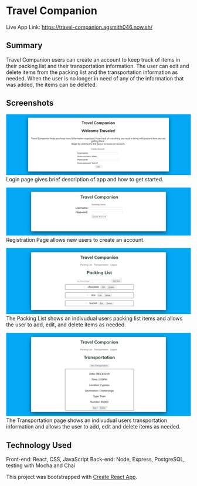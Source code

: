 # Travel Companion
Live App Link: https://travel-companion.agsmith046.now.sh/

## Summary
Travel Companion users can create an account to keep track of items in their packing list and their transportation information. The user can edit and delete items from the packing list and the transportation information as needed. When the user is no longer in need of any of the information that was added, the items can be deleted. 

## Screenshots
![Login Page](./screely-1565978215311.png?raw=true "Login Page")
Login page gives brief description of app and how to get started.

![Registration Page](./screely-1565966425044.png?raw=true "Registration Page")
Registration Page allows new users to create an account.

![Packing List](./screely-1565966365847.png?raw=true "Packing List")
The Packing List shows an indivudual users packing list items and allows the user to add, edit, and delete items as needed.

![Transportation](./screely-1565979129610.png?raw=true "Transportation")
The Transportation page shows an indivudual users transportation information and allows the user to add, edit and delete items as needed.

## Technology Used
Front-end: React, CSS, JavaScript
Back-end: Node, Express, PostgreSQL, testing with Mocha and Chai


This project was bootstrapped with [Create React App](https://github.com/facebook/create-react-app).